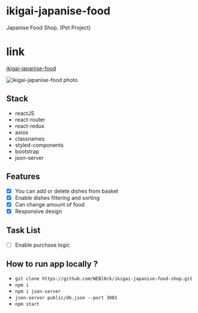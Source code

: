 # ikigai-japanise-food
Japanise Food Shop. (Pet Project)
# link
[ikigai-japanise-food](https://ikigai-japanise-food.herokuapp.com/)

![ikigai-japanise-food photo](https://prnt.sc/14ibghu)

## Stack
* reactJS
* react-router
* react-redux
* axios
* classnames
* styled-components
* bootstrap
* json-server
## Features
- [x] You can add or delete dishes from basket
- [x] Enable dishes filtering and sorting
- [x] Can change amount of food
- [x] Responsive design
## Task List
- [ ] Enable purchase logic
## How to run app locally ?
- ```git clone https://github.com/WEBl0ck/ikigai-japanise-food-shop.git```
- ```npm i```
- ```npm i json-server```
- ```json-server public/db.json --port 3001```
- ```npm start```
